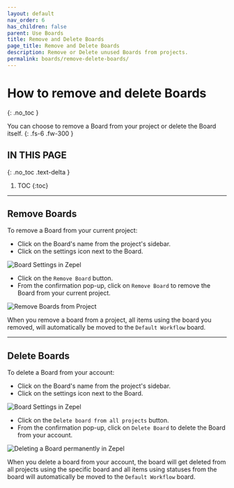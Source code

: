 ```yaml
---
layout: default
nav_order: 6
has_children: false
parent: Use Boards
title: Remove and Delete Boards
page_title: Remove and Delete Boards
description: Remove or Delete unused Boards from projects.
permalink: boards/remove-delete-boards/
---
```

# How to remove and delete Boards
{: .no_toc }

You can choose to remove a Board from your project or delete the Board itself.
{: .fs-6 .fw-300 }

## IN THIS PAGE
{: .no_toc .text-delta }

1. TOC
{:toc}

---

## Remove Boards

To remove a Board from your current project:

- Click on the Board's name from the project's sidebar.
- Click on the settings icon next to the Board.

![Board Settings in Zepel](/guide/assets/uploads/zepel-boards-settings.png "Click on Settings icon")

- Click on the ```Remove Board``` button.
- From the confirmation pop-up, click on ```Remove Board``` to remove the Board from your current project.

![Remove Boards from Project](/guide/assets/uploads/zepel-boards-remove.png "Remove a Board")

When you remove a board from a project, all items using the board you removed, will automatically be moved to the ```Default Workflow``` board.

---

## Delete Boards

To delete a Board from your account:

- Click on the Board's name from the project's sidebar.
- Click on the settings icon next to the Board.

![Board Settings in Zepel](/guide/assets/uploads/zepel-boards-settings.png "Click on Settings icon")

- Click on the ```Delete board from all projects``` button.
- From the confirmation pop-up, click on ```Delete Board``` to delete the Board from your account.

![Deleting a Board permanently in Zepel](/guide/assets/uploads/zepel-boards-delete.png "Deleting a Board permanently")

When you delete a board from your account, the board will get deleted from all projects using the specific board and all items using statuses from the board will automatically be moved to the ```Default Workflow``` board. 
